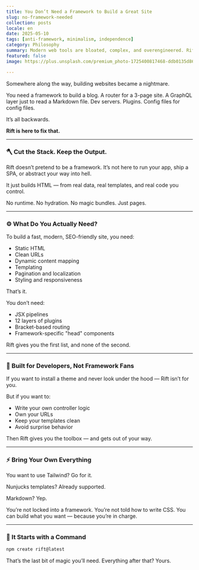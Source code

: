 ```yaml
---
title: You Don’t Need a Framework to Build a Great Site
slug: no-framework-needed
collection: posts
locale: en
date: 2025-05-10
tags: [anti-framework, minimalism, independence]
category: Philosophy
summary: Modern web tools are bloated, complex, and overengineered. Rift is what happens when you strip it all down to what actually matters.
featured: false
image: https://plus.unsplash.com/premium_photo-1725400817468-ddb0135d865d?q=80&w=1932&auto=format&fit=crop&ixlib=rb-4.1.0&ixid=M3wxMjA3fDB8MHxwaG90by1wYWdlfHx8fGVufDB8fHx8fA%3D%3D

---
```


Somewhere along the way, building websites became a nightmare.

You need a framework to build a blog. A router for a 3-page site. A GraphQL layer just to read a Markdown file. Dev servers. Plugins. Config files for config files.

It’s all backwards.

**Rift is here to fix that.**

---

### 🪓 Cut the Stack. Keep the Output.

Rift doesn’t pretend to be a framework. It’s not here to run your app, ship a SPA, or abstract your way into hell.

It just builds HTML — from real data, real templates, and real code you control.

No runtime. No hydration. No magic bundles. Just pages.

---

### ⚙️ What Do You Actually Need?

To build a fast, modern, SEO-friendly site, you need:

* Static HTML
* Clean URLs
* Dynamic content mapping
* Templating
* Pagination and localization
* Styling and responsiveness

That’s it.

You don’t need:

* JSX pipelines
* 12 layers of plugins
* Bracket-based routing
* Framework-specific "head" components

Rift gives you the first list, and none of the second.

---

### 🧠 Built for Developers, Not Framework Fans

If you want to install a theme and never look under the hood — Rift isn’t for you.

But if you want to:

* Write your own controller logic
* Own your URLs
* Keep your templates clean
* Avoid surprise behavior

Then Rift gives you the toolbox — and gets out of your way.

---

### ⚡ Bring Your Own Everything

You want to use Tailwind? Go for it.

Nunjucks templates? Already supported.

Markdown? Yep.

You’re not locked into a framework. You’re not told how to write CSS. You can build what you want — because you’re in charge.

---

### 🧪 It Starts with a Command

```bash
npm create rift@latest
```

That’s the last bit of magic you’ll need. Everything after that? Yours.